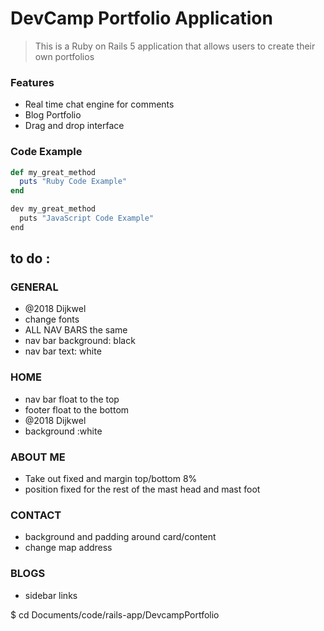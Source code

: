 # DevCamp Portfolio Application

>This is a Ruby on Rails 5 application that allows users to create their own portfolios

### Features
- Real time chat engine for comments
- Blog Portfolio
- Drag and drop interface

### Code Example
```ruby 
def my_great_method
  puts "Ruby Code Example"
end
```

```javascript
dev my_great_method
  puts "JavaScript Code Example"
end
```

## to do :

### GENERAL
- @2018 Dijkwel
- change fonts
- ALL NAV BARS the same
- nav bar background: black 
- nav bar text: white

### HOME
- nav bar float to the top
- footer float to the bottom
- @2018 Dijkwel
- background :white

### ABOUT ME
- Take out fixed and margin top/bottom 8%
- position fixed for the rest of the mast head and mast foot

### CONTACT
- background and padding around card/content
- change map address

### BLOGS
- sidebar links


$ cd Documents/code/rails-app/DevcampPortfolio
